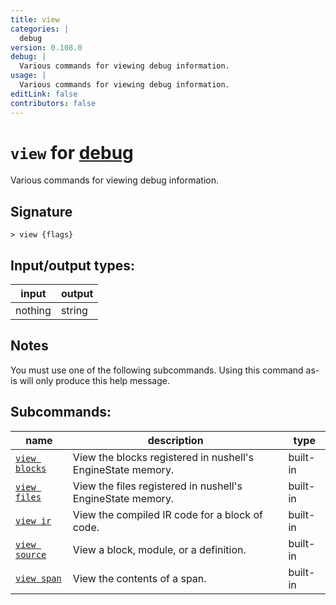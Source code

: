 ```yaml
---
title: view
categories: |
  debug
version: 0.108.0
debug: |
  Various commands for viewing debug information.
usage: |
  Various commands for viewing debug information.
editLink: false
contributors: false
---
```

<!-- This file is automatically generated. Please edit the command in https://github.com/nushell/nushell instead. -->

# `view` for [debug](/commands/categories/debug.md)

<div class='command-title'>Various commands for viewing debug information.</div>

## Signature

```> view {flags} ```


## Input/output types:

| input   | output |
| ------- | ------ |
| nothing | string |
## Notes
You must use one of the following subcommands. Using this command as-is will only produce this help message.

## Subcommands:

| name                                           | description                                                 | type     |
| ---------------------------------------------- | ----------------------------------------------------------- | -------- |
| [`view blocks`](/commands/docs/view_blocks.md) | View the blocks registered in nushell's EngineState memory. | built-in |
| [`view files`](/commands/docs/view_files.md)   | View the files registered in nushell's EngineState memory.  | built-in |
| [`view ir`](/commands/docs/view_ir.md)         | View the compiled IR code for a block of code.              | built-in |
| [`view source`](/commands/docs/view_source.md) | View a block, module, or a definition.                      | built-in |
| [`view span`](/commands/docs/view_span.md)     | View the contents of a span.                                | built-in |